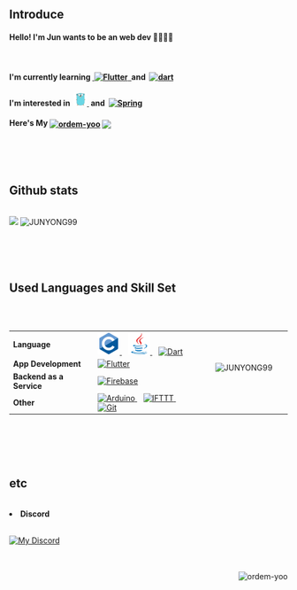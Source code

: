 ## Introduce

<h4>Hello! I'm Jun wants to be an web dev 🧑🏽‍💻📱  </h4><br>
<h4>I'm currently learning&nbsp;<a href="https://flutter.dev" target="_blank" rel="noreferrer"> <img src="https://www.vectorlogo.zone/logos/flutterio/flutterio-icon.svg" alt="Flutter" title="Flutter" width="24" height="24"/>&nbsp; </a> and&nbsp; <a href="https://dart.dev" target="_blank" rel="noreferrer"> <img src="https://www.vectorlogo.zone/logos/dartlang/dartlang-icon.svg" alt="dart" title="Dart" width="24" height="24"/> </a> </h4>

<h4> I'm interested in&nbsp; <a href="https://golang.org" target="_blank" rel="noreferrer"> <img src="https://raw.githubusercontent.com/devicons/devicon/master/icons/go/go-original.svg" alt="Go" title="Go" width="24" height="24"/> </a> &nbsp;and&nbsp; <a href="https://spring.io/" target="_blank" rel="noreferrer"><img src="https://www.vectorlogo.zone/logos/springio/springio-icon.svg" alt="Spring" title="Spring" width="24" height="24"/></a></h4>

<h4> Here's My <a href="https://ordem.notion.site/ordem-yoo-f32ac2a8e9954416819de0dcac1089e7"> <img height="25" align=absmiddle src="https://img.shields.io/badge/Notion-%23000000.svg?style=for-the-badge&logo=notion&logoColor=white" alt="ordem-yoo" /></a></a> <a href="https://instagram.com/ordem.dev"><img align=absmiddle height="25" src="http://img.shields.io/badge/-Instagram-black?style=flat&logo=Instagram&link=https://instagram.com/ordem.dev/"/></a>
</h4>

<br>
<br>
<br>

## Github stats
<br>
<div>
<img width= "49.73%" src="https://github-readme-stats.vercel.app/api?username=JUNYONG99&show_icons=true&theme=midnight-purple&count_private=true"/>
<img width= "49.73%" src="https://github-readme-streak-stats.herokuapp.com/?user=JUNYONG99&" alt="JUNYONG99" />
</div>
<br><br><br><br>

## Used Languages and Skill Set
<br>
<br>
<table>
	<tr>
		<td><b>Language</b></td>
		<td> 
        <a href="https://www.cprogramming.com/" target="_blank" rel="noreferrer"> <img src="https://raw.githubusercontent.com/devicons/devicon/master/icons/c/c-original.svg" alt="C" width="40" title="C" height="40"/> </a>&nbsp&nbsp
 <a href="https://www.java.com" target="_blank" rel="noreferrer"> <img src="https://raw.githubusercontent.com/devicons/devicon/master/icons/java/java-original.svg" alt="Java" title="Java" width="40" height="40"/> </a> &nbsp&nbsp 
 <a href="https://dart.dev" target="_blank" rel="noreferrer"> <img src="https://www.vectorlogo.zone/logos/dartlang/dartlang-icon.svg" alt="Dart" title="Dart" width="40" height="40"/></a>

 <td rowspan="4">&nbsp&nbsp&nbsp&nbsp&nbsp&nbsp&nbsp&nbsp<img src="https://github-readme-stats.vercel.app/api/top-langs?username=JUNYONG99&show_icons=true&locale=en&layout=compact&hide=css,hack" height="200" alt="JUNYONG99" />&nbsp&nbsp&nbsp&nbsp&nbsp&nbsp&nbsp</td>
</td>
	</tr>
	<tr>
		<td><b>App Development</b></td>
		<td><a href="https://flutter.dev" target="_blank" rel="noreferrer"> <img src="https://www.vectorlogo.zone/logos/flutterio/flutterio-icon.svg" alt="Flutter" title="Flutter" width="40" height="40"/> </a> </td>
	</tr>
    <tr>
		<td><b>Backend as a Service</b></td>
		<td>
        <a href="https://firebase.google.com/" target="_blank" rel="noreferrer"> <img src="https://www.vectorlogo.zone/logos/firebase/firebase-icon.svg" alt="Firebase" title="Firebase" width="40" height="40"/> </a> 
        </td>
	</tr>
	<tr>
		<td><b>Other</b></td>
		<td>
        <a href="https://www.arduino.cc/" target="_blank" rel="noreferrer"> <img src="https://cdn.worldvectorlogo.com/logos/arduino-1.svg" alt="Arduino" title="Arduino" width="40" height="40"/> </a>&nbsp&nbsp 
        <a href="https://ifttt.com/" target="_blank" rel="noreferrer"> <img src="https://www.vectorlogo.zone/logos/ifttt/ifttt-ar21.svg" alt="IFTTT" title="IFTTT" width=" 40" height="40"/> </a>&nbsp&nbsp
        <a href="https://git-scm.com/" target="_blank" rel="noreferrer"> <img src="https://www.vectorlogo.zone/logos/git-scm/git-scm-icon.svg" alt="Git" title="Git" width="40" height="40"/> </a></td>
	</tr>    
</table>
<br><br><br><br>

## etc
<br>

<li><b>Discord</b></li>
<br>

[![My Discord](https://discord-readme-badge.vercel.app/api?id=376594769318772747)](https://discordapp.com/users/376594769318772747)

<br>
<br>





<img align= "right" src="https://hits.seeyoufarm.com/api/count/incr/badge.svg?url=https%3A%2F%2Fhttps%2F%2Fgithub.com%2Fordem-yoo%2Fordem-yoo%2Fblob%2Fmain%2FREADME.md&count_bg=%237F3ACE&title_bg=%23555555&icon=&icon_color=%23E7E7E7&title=hits&edge_flat=false" alt="ordem-yoo" />
